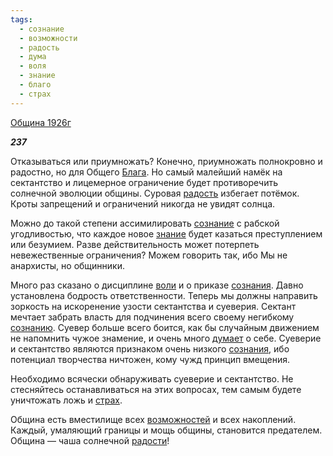 ```yaml
---
tags:
  - сознание
  - возможности
  - радость
  - дума
  - воля
  - знание
  - благо
  - страх
---
```

[Община 1926г](https://127.0.0.1:4002/agni/1926)

___237___

Отказываться или приумножать? Конечно, приумножать полнокровно и радостно, но для Общего [Блага](../../../tags/#благо). Но самый малейший намёк на сектантство и лицемерное ограничение будет противоречить солнечной эволюции общины. Суровая [радость](../../../tags/#радость) избегает потёмок. Кроты запрещений и ограничений никогда не увидят солнца.   

Можно до такой степени ассимилировать [сознание](../../../tags/#сознание) с рабской угодливостью, что каждое новое [знание](../../../tags/#знание) будет казаться преступлением или безумием. Разве действительность может потерпеть невежественные ограничения? Можем говорить так, ибо Мы не анархисты, но общинники.   

Много раз сказано о дисциплине [воли](../../../tags/#воля) и о приказе [сознания](../../../tags/#сознание). Давно установлена бодрость ответственности. Теперь мы должны направить зоркость на искоренение узости сектантства и суеверия. Сектант мечтает забрать власть для подчинения всего своему негибкому [сознанию](../../../tags/#сознание). Суевер больше всего боится, как бы случайным движением не напомнить чужое знамение, и очень много [думает](../../../tags/#дума) о себе. Суеверие и сектантство являются признаком очень низкого [сознания](../../../tags/#сознание), ибо потенциал творчества ничтожен, кому чужд принцип вмещения.   

Необходимо всячески обнаруживать суеверие и сектантство. Не стесняйтесь останавливаться на этих вопросах, тем самым будете уничтожать ложь и [страх](../../../tags/#страх).   

Община есть вместилище всех [возможностей](../../../tags/#возможности) и всех накоплений. Каждый, умаляющий границы и мощь общины, становится предателем. Община — чаша солнечной [радости](../../../tags/#радость)!   

